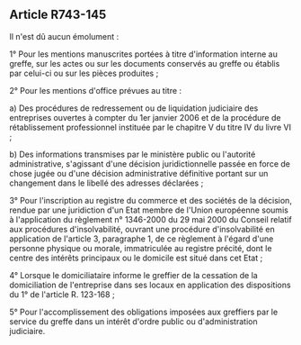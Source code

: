 Article R743-145
----
Il n'est dû aucun émolument :

1° Pour les mentions manuscrites portées à titre d'information interne au
greffe, sur les actes ou sur les documents conservés au greffe ou établis par
celui-ci ou sur les pièces produites ;

2° Pour les mentions d'office prévues au titre :

a) Des procédures de redressement ou de liquidation judiciaire des entreprises
ouvertes à compter du 1er janvier 2006 et de la procédure de rétablissement
professionnel instituée par le chapitre V du titre IV du livre VI ;

b) Des informations transmises par le ministère public ou l'autorité
administrative, s'agissant d'une décision juridictionnelle passée en force de
chose jugée ou d'une décision administrative définitive portant sur un
changement dans le libellé des adresses déclarées ;

3° Pour l'inscription au registre du commerce et des sociétés de la décision,
rendue par une juridiction d'un Etat membre de l'Union européenne soumis à
l'application du règlement n° 1346-2000 du 29 mai 2000 du Conseil relatif aux
procédures d'insolvabilité, ouvrant une procédure d'insolvabilité en application
de l'article 3, paragraphe 1, de ce règlement à l'égard d'une personne physique
ou morale, immatriculée au registre précité, dont le centre des intérêts
principaux ou le domicile est situé dans cet Etat ;

4° Lorsque le domiciliataire informe le greffier de la cessation de la
domiciliation de l'entreprise dans ses locaux en application des dispositions du
1° de l'article R. 123-168 ;

5° Pour l'accomplissement des obligations imposées aux greffiers par le service
du greffe dans un intérêt d'ordre public ou d'administration judiciaire.
